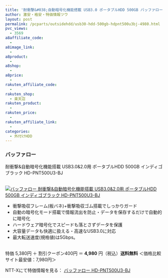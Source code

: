 ```yaml
---
title: '耐衝撃&#038;自動暗号化機能搭載 USB3.0 ポータブルHDD 500GB バッファロー HD-PNT500U3-BJ 特価4,980円！送料無料！'
author: 激安・格安・特価情報ツウ
layout: post
permalink: /pcparts/outsidehdd/usb30-hdd-500gb-hdpnt500u3bj-4980.html
pvc_views:
  - 3569
a8affiliate_code:
  -
a8image_link:
  -
a8product:
  -
a8shop:
  -
a8price:
  -
rakuten_affiliate_code:
  -
rakuten_shop:
  - 楽天店
rakuten_product:
  -
rakuten_price:
  -
rakuten_affiliate_link:
  -
categories:
  - 外付けHDD
---
```

### バッファロー
耐衝撃&#038;自動暗号化機能搭載 USB3.0&#038;2.0用 ポータブルHDD 500GB インディゴブラック HD-PNT500U3-BJ

<div class="img-bg2 img_L">
  <a href="//px.a8.net/svt/ejp?a8mat=ZYP6S+8IMA3E+S1Q+BWGDT&#038;a8ejpredirect=//nttxstore.jp/_II_ME13809309" target="_blank"><br /> <img border="0" alt="バッファロー 耐衝撃&#038;自動暗号化機能搭載 USB3.0&#038;2.0用 ポータブルHDD 500GB インディゴブラック HD-PNT500U3-BJ" src="//i1.wp.com/image.nttxstore.jp/l2_images/M/ME/ME13809309.jpg?w=120" data-recalc-dims="1" /></a>
</div>

<!--more-->

  * 衝撃吸収フレーム(板バネ)+衝撃吸収ゴム搭載でしっかりガード
  * 自動の暗号化モード搭載で情報流出を防止・データを保存するだけで自動的に暗号化
  * ハードウェア暗号化でスピードも落とさずデータを保護
  * 大容量データも快適に扱える・高速なUSB3.0に対応
  * 最大転送速度(規格値)は5Gbps。

<br clear="all" />特価 5,380円 ＋ 割引クーポン400円 ＝ <span class="tokka-price"><strong>4,980</strong></span> 円（税込）**送料無料**
＜価格比較サイト最安値：7,980円＞

NTT-Xにて特価情報を見る： <span class="fs150p"><a href="//px.a8.net/svt/ejp?a8mat=ZYP6S+8IMA3E+S1Q+BWGDT&#038;a8ejpredirect=//nttxstore.jp/_II_ME13809309" target="_blank">バッファロー HD-PNT500U3-BJ</a></span>